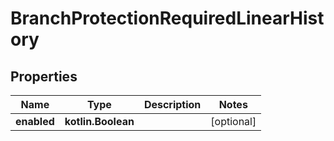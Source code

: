 
# BranchProtectionRequiredLinearHistory

## Properties
Name | Type | Description | Notes
------------ | ------------- | ------------- | -------------
**enabled** | **kotlin.Boolean** |  |  [optional]



